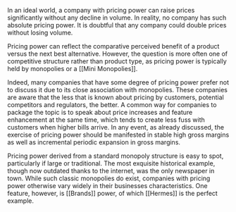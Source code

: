 

In an ideal world, a company with pricing power can raise prices significantly without any decline in volume. In reality, no company has such absolute pricing power. It is doubtful that any company could double prices without losing volume.

Pricing power can reflect the comparative perceived benefit of a product versus the next best alternative. However, the question is more often one of competitive structure rather than product type, as pricing power is typically held by monopolies or a [[Mini Monopolies]].

Indeed, many companies that have some degree of pricing power prefer not to discuss it due to its close association with monopolies. These companies are aware that the less that is known about pricing by customers, potential competitors and regulators, the better. A common way for companies to package the topic is to speak about price increases and feature enhancement at the same time, which tends to create less fuss with customers when higher bills arrive. In any event, as already discussed, the exercise of pricing power should be manifested in stable high gross margins as well as incremental periodic expansion in gross margins. 

Pricing power derived from a standard monopoly structure is easy to spot, particularly if large or traditional. The most exquisite historical example, though now outdated thanks to the internet, was the only newspaper in town. While such classic monopolies do exist, companies with pricing power otherwise vary widely in their businesses characteristics. One feature, however, is [[Brands]] power, of which [[Hermes]] is the perfect example.

